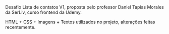 Desafio Lista de contatos V1, proposta pelo professor Daniel Tapias Morales da SerLiv, curso frontend da Udemy.

HTML + CSS + Imagens + Textos utilizados no projeto, alterações feitas recentemente.

